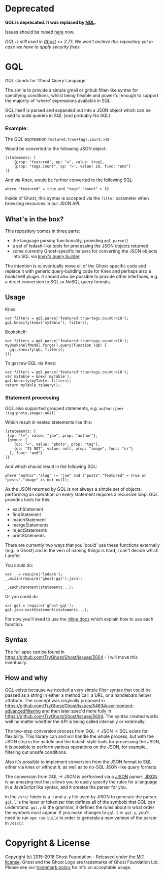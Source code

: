 # Deprecated

**GQL is deprecated. It was replaced by [NQL](https://github.com/NexesJS/NQL).**

Issues should be raised [here](https://github.com/NexesJS/NQL/issues) now.

*GQL is still used in [Ghost](https://github.com/TryGhost/Ghost) <= 2.7.1. We won't archive this repository yet in case we have to
apply security fixes.*


# GQL

GQL stands for 'Ghost Query Language'

The aim is to provide a simple gmail or github filter-like syntax for specifying conditions, whilst being flexible and powerful enough to support the majority of 'where' expressions available in SQL. 

GQL itself is parsed and expanded out into a JSON object which can be used to build queries in SQL (and probably No SQL). 

### Example: 

The GQL expression `featured:true+tags.count:>10`

Would be converted to the following JSON object:

```
{statements: [
    {prop: "featured", op: "=", value: true},
    {prop: "tags.count", op: ">", value: 10, func: "and"}
]}
```

And via Knex, would be further converted to the following SQL:

`where "featured" = true and "tags"."count" > 10`

Inside of Ghost, this syntax is accepted via the `filter` parameter when browsing resources in our JSON API.

## What's in the box?

This repository comes in three parts:
- the language parsing functionality, providing `gql.parse()` 
- a set of lodash-like tools for processing the JSON objects returned 
- some currently Ghost-specific helpers for converting the JSON objects into SQL via [knex's query builder](http://knexjs.org/)

The intention is to eventually move all of the Ghost-specific code and replace it with generic query-building code for Knex and perhaps also a bookshelf plugin. It should also be possible to provide other interfaces, e.g. a direct conversion to SQL or NoSQL query formats.

## Usage

Knex:
```
var filters = gql.parse('featured:true+tags.count:>10');
gql.knexify(knex('myTable'), filters);
```

Bookshelf:
```
var filters = gql.parse('featured:true+tags.count:>10');
myBookshelfModel.forge().query(function (qb) {
  gql.knexify(qb, filters);
});
```

To get raw SQL via Knex:
```
var filters = gql.parse('featured:true+tags.count:>10');
var myTable = knex('myTable');
gql.knexify(myTable, filters);
return myTable.toQuery();
```

### Statement processing

GQL also supported grouped statements, e.g. `author:joe+(tag:photo,image:-null)`

Which result in nested statements like this:

```
{statements: [
 {op: "!=", value: "joe", prop: "author"},
 {group: [
    {op: "=", value: "photo", prop: "tag"},
    {op: "IS NOT", value: null, prop: "image", func: "or"}
  ], func: "and"}
]}
```

And which should result in the following SQL: 

`where "author"."slug" != "joe" and ("posts"."featured" = true or "posts"."image" is not null);`

As the JSON returned by GQL is not always a simple set of objects, performing an operation on every statement requires a recursive loop. GQL provides tools for this:

* eachStatement
* findStatement
* matchStatement
* mergeStatements
* rejectStatements
* printStatements

There are currently two ways that you 'could' use these functions externally (e.g. in Ghost) and in the vein of naming things is hard, I can't decide which I prefer.

You could do:

```
var _ = require('lodash');
_.mixin(require('ghost-gql').json);

_.eachStatement(statements...);
```

Or you could do

```
var gql = require('ghost-gql');
gql.json.eachStatement(statements...);
```

For now you'll need to use the [inline docs](https://github.com/TryGhost/GQL/blob/master/lib/lodash-stmt.js#L10) which explain how to use each function.


## Syntax

The full spec can be found in <https://github.com/TryGhost/Ghost/issues/5604> - I will move this eventually.

## How and why

GQL exists because we needed a very simple filter syntax that could be passed as a string in either a method call, a URL, or a handlebars helper attribute. The concept was originally proposed in https://github.com/TryGhost/Ghost/issues/5463#user-content-advancedfiltering and then later spec'd more fully in https://github.com/TryGhost/Ghost/issues/5604. The syntax created works well no matter whether the API is being called internally or externally.

The two-step conversion process from GQL -> JSON -> SQL exists for flexibility. This library can and will handle the whole process, but with the JSON step in the middle and the lodash style tools for processing the JSON, it is possible to perform various operations on the JSON, for example, filtering out unsafe conditions.

Also it's possible to implement conversion from the JSON format to SQL either via knex or without it, as well as to no-SQL JSON-like query formats. 

The conversion from GQL -> JSON is performed via a [JISON](http://zaach.github.io/jison/) parser. [JISON](http://zaach.github.io/jison/) is an amazing tool that allows you to easily specify the rules for a language in a JavaScript like syntax, and it creates the parser for you.

In the `/src/` folder is a .l and a .y file used by JISON to generate the parser. `gql.l` is the lexer or tokenizer that defines all of the symbols that GQL can understand. `gql.y` is the grammar, it defines the rules about in what order the symbols must appear. If you make changes to `gql.l` or `gql.y`, you'll need to run `npm run build` in order to generate a new version of the parser in `/dist/`.

# Copyright & License

Copyright (c) 2015-2018 Ghost Foundation - Released under the [MIT license](LICENSE). Ghost and the Ghost Logo are trademarks of Ghost Foundation Ltd. Please see our [trademark policy](https://ghost.org/trademark/) for info on acceptable usage.
